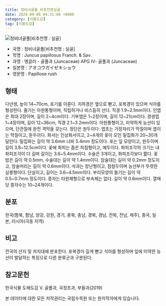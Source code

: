 ```yaml
---
title: 청비녀골풀_비추천명실골
date: 2024-09-06 04:31:08 +0800
category: [식물도감]
tag: [식물도감]
---
```




![청비녀골풀[비추천명 : 실골]](/fileUpload/plants/basic/Juncaceae/Juncus/5911/5911_1_th2.jpg)
- 국명 : 청비녀골풀[비추천명 : 실골]
- 학명 : Juncus papillosus Franch. & Sav.
- 과명 : 앵글러 - 골풀과 (Juncaceae) APG Ⅳ- 골풀과 (Juncaceae)
- 일본명 : アオコウガイゼキショウ
- 영문명 : Papillose rush


## 형태
다년생, 높이 14~70cm, 포기를 이룬다. 지하경은 옆으로 뻗고, 포복경이 있으며 식아를 형성한다. 줄기는 아원통형이며, 직립하거나 비스듬히 선다. 직경 1.9~2.1mm이다. 인엽은 최대 2장이며, 길이 2~4cm이다. 기부엽은 1~2장이며, 길이 12~21cm이다. 경생엽 1~4장이며, 길이 12~36cm, 직경 2.1~3.2mm이다. 아원통형이고, 미약하게 능선이 있으며, 단관질에 완전 격막을 갖는다. 정단은 원두이다. 엽초는 가장자리가 막질이며 엽이는 막질이고, 둔두이다. 화서는 인상화서이고, 2~4개의 꽃이 모인 밀집화가 20~30개 달린다. 밀집화는 길이 약 3.6mm 너비 5.4mm 정도이다. 포는 잎 모양이고, 원두이며 길이 3.8~12.5cm이다. 꽃에 화피는 좁은 피침형이고, 예두이다. 화피조각의 크기는 내화피조각이 더 길며 길이는 3.6~5.4mm이다. 수술은 3개이고, 화피조각보다 짧다. 꽃밥은 길이 약 0.5mm, 수술대는 길이 약 1.4mm이다. 암술대는 길이 약 0.2mm 정도이고, 암술머리는 길이 약 0.6mm이다. 삭과는 장난형이고, 점첨두이며 능선부가 뚜렷한 삼릉형이다. 단실이고, 길이는 3.6~4.5mm이다. 부리모양의 돌기는 길이 약 0.5~0.7mm 정도이다. 종자는 타원체형으로 부속체는 없다. 길이 약 0.6mm이다. 열매 당 종자수는 10~24개이다.
## 분포
한국(함북, 함남, 양강, 강원, 경기, 충북, 충남, 경북, 경남, 전북, 전남, 제주), 중국, 일본, 러시아(극동 지역)
## 비고
전국의 산지 및 저지대에 분포한다. 포복경이 길게 뻗고 식아를 형성하며 잎에 미약한 능선이 발달하는 특징으로 다른 분류군과 구분된다.
## 참고문헌
한국식물 도해도감 Ⅴ. 골풀과, 곡정초과, 부들과(2019)






본 데이터에 대한 모든 저작권리는 국립수목원 또는 원저작자에게 있습니다.
